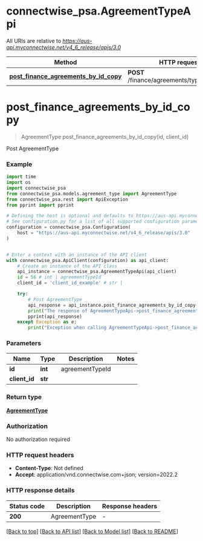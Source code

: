 # connectwise_psa.AgreementTypeApi

All URIs are relative to *https://aus-api.myconnectwise.net/v4_6_release/apis/3.0*

Method | HTTP request | Description
------------- | ------------- | -------------
[**post_finance_agreements_by_id_copy**](AgreementTypeApi.md#post_finance_agreements_by_id_copy) | **POST** /finance/agreements/types{id}/copy | Post AgreementType


# **post_finance_agreements_by_id_copy**
> AgreementType post_finance_agreements_by_id_copy(id, client_id)

Post AgreementType

### Example

```python
import time
import os
import connectwise_psa
from connectwise_psa.models.agreement_type import AgreementType
from connectwise_psa.rest import ApiException
from pprint import pprint

# Defining the host is optional and defaults to https://aus-api.myconnectwise.net/v4_6_release/apis/3.0
# See configuration.py for a list of all supported configuration parameters.
configuration = connectwise_psa.Configuration(
    host = "https://aus-api.myconnectwise.net/v4_6_release/apis/3.0"
)


# Enter a context with an instance of the API client
with connectwise_psa.ApiClient(configuration) as api_client:
    # Create an instance of the API class
    api_instance = connectwise_psa.AgreementTypeApi(api_client)
    id = 56 # int | agreementTypeId
    client_id = 'client_id_example' # str | 

    try:
        # Post AgreementType
        api_response = api_instance.post_finance_agreements_by_id_copy(id, client_id)
        print("The response of AgreementTypeApi->post_finance_agreements_by_id_copy:\n")
        pprint(api_response)
    except Exception as e:
        print("Exception when calling AgreementTypeApi->post_finance_agreements_by_id_copy: %s\n" % e)
```



### Parameters

Name | Type | Description  | Notes
------------- | ------------- | ------------- | -------------
 **id** | **int**| agreementTypeId | 
 **client_id** | **str**|  | 

### Return type

[**AgreementType**](AgreementType.md)

### Authorization

No authorization required

### HTTP request headers

 - **Content-Type**: Not defined
 - **Accept**: application/vnd.connectwise.com+json; version=2022.2

### HTTP response details
| Status code | Description | Response headers |
|-------------|-------------|------------------|
**200** | AgreementType |  -  |

[[Back to top]](#) [[Back to API list]](../README.md#documentation-for-api-endpoints) [[Back to Model list]](../README.md#documentation-for-models) [[Back to README]](../README.md)

